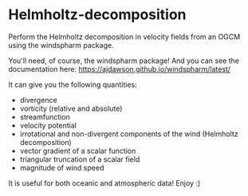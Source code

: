 # Helmholtz-decomposition
Perform the Helmholtz decomposition in velocity fields from an OGCM using the windspharm package.

You'll need, of course, the windspharm package! And you can see the documentation here: https://ajdawson.github.io/windspharm/latest/

It can give you the following quantities:
  - divergence
  - vorticity (relative and absolute)
  - streamfunction
  - velocity potential
  - irrotational and non-divergent components of the wind (Helmholtz decomposition)
  - vector gradient of a scalar function
  - triangular truncation of a scalar field
  - magnitude of wind speed

It is useful for both oceanic and atmospheric data!
Enjoy :)


